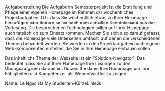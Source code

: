 Aufgabenstellung Die Aufgabe im Semesterprojekt ist die Erstellung und Pflege einer eigenen Homepage im Rahmen der wöchentlichen Projektaufgaben. D.h. dass Sie wöchentlich etwas zu Ihrer Homepage hinzufügen oder ändern sollen nach dem aktuellen Kenntnisstand aus der Vorlesung. Die besprochenen Technologien sollen auf Ihrer Homepage auch tatsächlich zum Einsatz kommen. Machen Sie sich also darauf gefasst, dass die Homepage viele Unterseiten umfasst, auf denen die verschiedenen Themen behandelt werden. Sie werden in den Projektaufgaben auch eigene Web-Komponenten erstellen, die Sie in Ihre Homepage einbauen sollen.

Das inhaltliche Thema der Webseite ist ein "Solution-Navigator". Das bedeutet, dass Sie auf Ihrer Homepage Ihre Lösungen zu den Übungsaufgaben darstellen. Nutzen Sie daher Ihre Homepage, um Ihre Fähigkeiten und Kompetenzen als Webentwickler zu zeigen.

Name: Le Ngoc Ha My Studenten-Kürzel: nle2s
